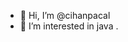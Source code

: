 - 👋 Hi, I’m @cihanpacal
- 👀 I’m interested in java
.

<!---
cihanpacal/cihanpacal is a ✨ special ✨ repository because its `README.md` (this file) appears on your GitHub profile.
You can click the Preview link to take a look at your changes.
--->
